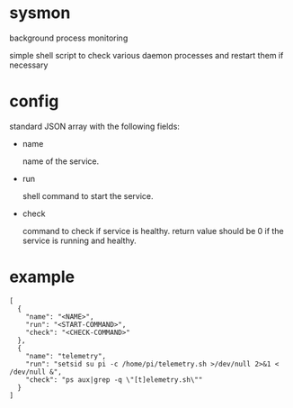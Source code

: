 # sysmon
background process monitoring

simple shell script to check various daemon processes and restart them if necessary

# config

standard JSON array with the following fields:
- name

  name of the service.
- run

  shell command to start the service.
- check

  command to check if service is healthy. return value should be 0 if the service is running and healthy.

# example

```
[
  {
    "name": "<NAME>",
    "run": "<START-COMMAND>",
    "check": "<CHECK-COMMAND>"
  },
  {
    "name": "telemetry",
    "run": "setsid su pi -c /home/pi/telemetry.sh >/dev/null 2>&1 < /dev/null &",
    "check": "ps aux|grep -q \"[t]elemetry.sh\""
  }
]
```
